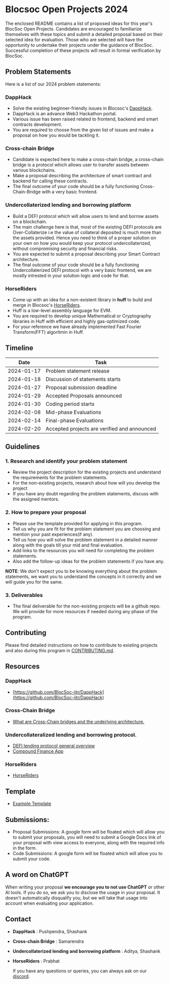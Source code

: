 # Blocsoc Open Projects 2024

The enclosed README contains a list of proposed ideas for this year's BlocSoc Open Projects. Candidates are encouraged to familiarize themselves with these topics and submit a detailed proposal based on their selected idea for evaluation. Those who are selected will have the opportunity to undertake their projects under the guidance of BlocSoc. Successful completion of these projects will result in formal verification by BlocSoc.

## Problem Statements

Here is a list of our 2024 problem statements:

### **DappHack**

- Solve the existing beginner-friendly issues in Blocsoc's [DappHack](https://github.com/blocsoc-iitr/DappHack).
- DappHack is an advance Web3 Hackathon portal.
- Various issue has been raised related to frontend, backend and smart contracts development.
- You are required to choose from the given list of issues and make a proposal on how you would be tackling it.

### **Cross-chain Bridge**
- Candidate is expected here to make a cross-chain bridge, a cross-chain bridge is a protocol which allows user to transfer assets between various blockchains.
- Make a proposal describing the architecture of smart contract and backend for calling these contracts.
- The final outcome of your code should be a fully functioning Cross-Chain-Bridge with a very basic frontend.

### **Undercollaterized lending and borrowing platform**

- Build a DEFI protocol which will allow users to lend and borrow assets on a blockchain.
- The main challenge here is that, most of the existing DEFI protocols are Over-Collaterize i:e the value of collateral deposited is much more than the assets provided. Hence you need to think of a proper solution on your own on how you would keep your protocol undercollaterized, without compromising security and financial risks.
- You are expected to submit a proposal describing your Smart Contract architecture.
- The final outcome of your code should be a fully functioning Undercollaterized DEFI protocol with a very basic frontend, we are mostly intrested in your solution logic and code for that.

### **HorseRiders**

- Come up with an idea for a non-existent library in **huff** to build and merge in Blocsoc's [HorseRiders](https://github.com/blocsoc-iitr/HorseRiders).
- Huff is a low-level assembly language for EVM.
- You are required to develop unique Mathematical or Cryptography libraries in Huff with efficient and highly gas-optimized code.
- For your reference we have already implemented Fast Fourier Transform(FFT) algoritmin in Huff.

## Timeline

| Date       | Task                                             |
| ---------- | ------------------------------------------------ |
| 2024-01-17 | Problem statement release                        |
| 2024-01-18 | Discussion of statements starts                  |
| 2024-01-27 | Proposal submission deadline                     |
| 2024-01-29 | Accepted Proposals announced                     |
| 2024-01-30 | Coding period starts                             |
| 2024-02-08 | Mid-phase Evaluations                            |
| 2024-02-14 | Final-phase Evaluations                          |
| 2024-02-20 | Accepted projects are verified and announced     |

## Guidelines

### 1. Research and identify your problem statement

- Review the project description for the existing projects and understand the requirements for the problem statements.
- For the non-existing projects, research about how will you develop the project
- If you have any doubt regarding the problem statements, discuss with the assigned mentors.

### 2. How to prepare your proposal

- Please use the template provided for applying in this program.
- Tell us why you are fit for the problem statement you are choosing and mention your past experiences(if any).
- Tell us how you will solve the problem statement in a detailed manner along with the goals till your mid and final evaluation.
- Add links to the resources you will need for completing the problem statements.
- Also add the follow-up ideas for the problem statements if you have any.

**NOTE**: We don't expect you to be knowing everything about the problem statements, we want you to understand the concepts in it correctly and we will guide you for the same.

### 3. Deliverables

- The final deliverable for the non-existing projects will be a github repo. We will provide for more resources if needed during any phase of the program.

## Contributing

Please find detailed instructions on how to contribute to existing projects and also during this program in [CONTRIBUTING.md](https://github.com/Blocsoc-iitr/open-projects/blob/main/CONTRIBUTING.md).

## Resources

### DappHack

- [https://github.com/BlocSoc-iitr/DappHack](https://github.com/BlocSoc-iitr/DappHack)

### Cross-Chain Bridge

- [What are Cross-Chain bridges and the underlying architecture.](https://medium.com/coinmonks/understanding-cross-chain-bridges-the-key-to-interoperability-de5d391bc4ff)

### Undercollateralized lending and borrowing protocol.

- [DEFI lending protocol general overview](https://medium.com/blockchain-stories/defi-lending-and-borrowing-272d1f2b87de)
- [Compound Finance App](https://app.compound.finance/?market=weth-mainnet)

### HorseRiders

- [HorseRiders](https://github.com/BlocSoc-iitr/HorseRiders)

## Template

- [Example Template](https://docs.google.com/document/d/1sd7jp_nPikJc307gSyBivj0Gt2odBDUnCf7CgV9jaPs/edit?usp=sharing)

## Submissions:

- Proposal Submissions: A google form will be floated which will allow you to submit your proposals, you will need to submit a Google Docs link of your proposal with view access to everyone, along with the required info in the form.
- Code Submissions: A google form will be floated which will allow you to submit your code.

## A word on ChatGPT

When writing your proposal **we encourage you to not use ChatGPT** or other AI tools. If you do so, we ask you to disclose the usage in your proposal. It doesn't automatically disqualify you, but we will take that usage into account when evaluating your application.

## Contact

- **DappHack** : Pushpendra, Shashank
- **Cross-chain Bridge** : Samarendra
- **Undercollaterized lending and borrowing platform** : Aditya, Shashank
- **HorseRiders** : Prabhat

  If you have any questions or queries, you can always ask on our [discord](https://discord.gg/kkmMAUnf).
